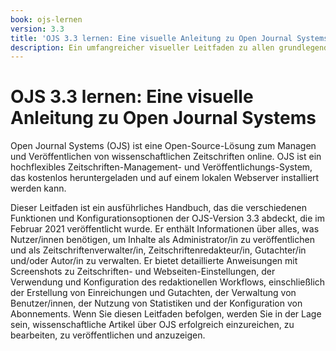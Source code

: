 ```yaml
---
book: ojs-lernen
version: 3.3
title: 'OJS 3.3 lernen: Eine visuelle Anleitung zu Open Journal Systems'
description: Ein umfangreicher visueller Leitfaden zu allen grundlegenden Funktionen und Konfigurationen bezüglich der Veröffentlichung von wissenschaftlichen Artikeln in Open Journal Systems (OJS).
---
```


# OJS 3.3 lernen: Eine visuelle Anleitung zu Open Journal Systems

Open Journal Systems (OJS) ist eine Open-Source-Lösung zum Managen und Veröffentlichen von wissenschaftlichen Zeitschriften online. OJS ist ein hochflexibles Zeitschriften-Management- und Veröffentlichungs-System, das kostenlos heruntergeladen und auf einem lokalen Webserver installiert werden kann.

Dieser Leitfaden ist ein ausführliches Handbuch, das die verschiedenen Funktionen und Konfigurationsoptionen der OJS-Version 3.3 abdeckt, die im Februar 2021 veröffentlicht wurde. Er enthält Informationen über alles, was Nutzer/innen benötigen, um Inhalte als Administrator/in zu veröffentlichen und als Zeitschriftenverwalter/in, Zeitschriftenredakteur/in, Gutachter/in und/oder Autor/in zu verwalten. Er bietet detaillierte Anweisungen mit Screenshots zu Zeitschriften- und Webseiten-Einstellungen, der Verwendung und Konfiguration des redaktionellen Workflows, einschließlich der Erstellung von Einreichungen und Gutachten, der Verwaltung von Benutzer/innen, der Nutzung von Statistiken und der Konfiguration von Abonnements. Wenn Sie diesen Leitfaden befolgen, werden Sie in der Lage sein, wissenschaftliche Artikel über OJS erfolgreich einzureichen, zu bearbeiten, zu veröffentlichen und anzuzeigen.
